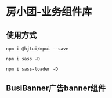 # 房小团-业务组件库

## 使用方式

```
npm i @hjtui/mpui --save

npm i sass -D

npm i sass-loader -D
```

## BusiBanner广告banner组件
